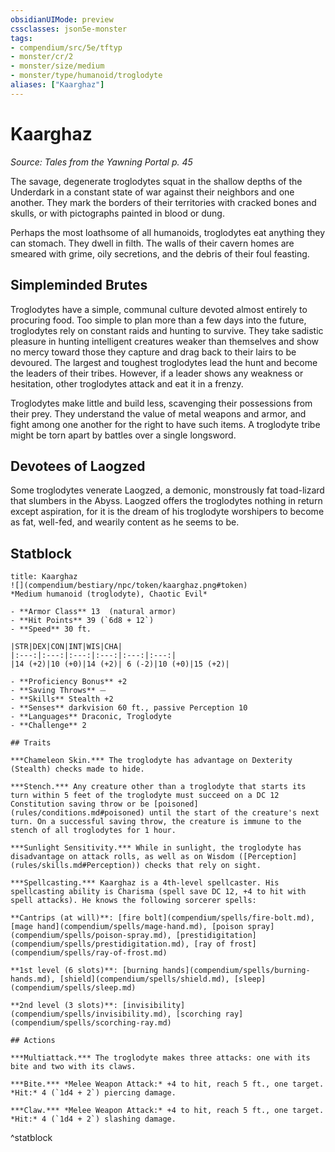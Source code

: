 ```yaml
---
obsidianUIMode: preview
cssclasses: json5e-monster
tags:
- compendium/src/5e/tftyp
- monster/cr/2
- monster/size/medium
- monster/type/humanoid/troglodyte
aliases: ["Kaarghaz"]
---
```

# Kaarghaz
*Source: Tales from the Yawning Portal p. 45*  

The savage, degenerate troglodytes squat in the shallow depths of the Underdark in a constant state of war against their neighbors and one another. They mark the borders of their territories with cracked bones and skulls, or with pictographs painted in blood or dung.

Perhaps the most loathsome of all humanoids, troglodytes eat anything they can stomach. They dwell in filth. The walls of their cavern homes are smeared with grime, oily secretions, and the debris of their foul feasting.

## Simpleminded Brutes

Troglodytes have a simple, communal culture devoted almost entirely to procuring food. Too simple to plan more than a few days into the future, troglodytes rely on constant raids and hunting to survive. They take sadistic pleasure in hunting intelligent creatures weaker than themselves and show no mercy toward those they capture and drag back to their lairs to be devoured. The largest and toughest troglodytes lead the hunt and become the leaders of their tribes. However, if a leader shows any weakness or hesitation, other troglodytes attack and eat it in a frenzy.

Troglodytes make little and build less, scavenging their possessions from their prey. They understand the value of metal weapons and armor, and fight among one another for the right to have such items. A troglodyte tribe might be torn apart by battles over a single longsword.

## Devotees of Laogzed

Some troglodytes venerate Laogzed, a demonic, monstrously fat toad-lizard that slumbers in the Abyss. Laogzed offers the troglodytes nothing in return except aspiration, for it is the dream of his troglodyte worshipers to become as fat, well-fed, and wearily content as he seems to be.

## Statblock

```ad-statblock
title: Kaarghaz
![](compendium/bestiary/npc/token/kaarghaz.png#token)
*Medium humanoid (troglodyte), Chaotic Evil*

- **Armor Class** 13  (natural armor)
- **Hit Points** 39 (`6d8 + 12`)
- **Speed** 30 ft.

|STR|DEX|CON|INT|WIS|CHA|
|:---:|:---:|:---:|:---:|:---:|:---:|
|14 (+2)|10 (+0)|14 (+2)| 6 (-2)|10 (+0)|15 (+2)|

- **Proficiency Bonus** +2
- **Saving Throws** ⏤
- **Skills** Stealth +2
- **Senses** darkvision 60 ft., passive Perception 10
- **Languages** Draconic, Troglodyte
- **Challenge** 2

## Traits

***Chameleon Skin.*** The troglodyte has advantage on Dexterity (Stealth) checks made to hide.

***Stench.*** Any creature other than a troglodyte that starts its turn within 5 feet of the troglodyte must succeed on a DC 12 Constitution saving throw or be [poisoned](rules/conditions.md#poisoned) until the start of the creature's next turn. On a successful saving throw, the creature is immune to the stench of all troglodytes for 1 hour.

***Sunlight Sensitivity.*** While in sunlight, the troglodyte has disadvantage on attack rolls, as well as on Wisdom ([Perception](rules/skills.md#Perception)) checks that rely on sight.

***Spellcasting.*** Kaarghaz is a 4th-level spellcaster. His spellcasting ability is Charisma (spell save DC 12, +4 to hit with spell attacks). He knows the following sorcerer spells:

**Cantrips (at will)**: [fire bolt](compendium/spells/fire-bolt.md), [mage hand](compendium/spells/mage-hand.md), [poison spray](compendium/spells/poison-spray.md), [prestidigitation](compendium/spells/prestidigitation.md), [ray of frost](compendium/spells/ray-of-frost.md)

**1st level (6 slots)**: [burning hands](compendium/spells/burning-hands.md), [shield](compendium/spells/shield.md), [sleep](compendium/spells/sleep.md)

**2nd level (3 slots)**: [invisibility](compendium/spells/invisibility.md), [scorching ray](compendium/spells/scorching-ray.md)

## Actions

***Multiattack.*** The troglodyte makes three attacks: one with its bite and two with its claws.

***Bite.*** *Melee Weapon Attack:* +4 to hit, reach 5 ft., one target. *Hit:* 4 (`1d4 + 2`) piercing damage.

***Claw.*** *Melee Weapon Attack:* +4 to hit, reach 5 ft., one target. *Hit:* 4 (`1d4 + 2`) slashing damage.
```
^statblock